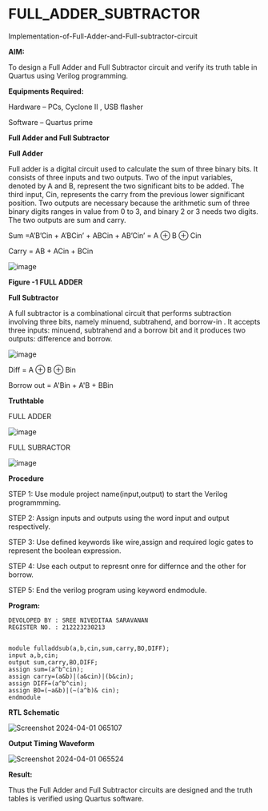 # FULL_ADDER_SUBTRACTOR

Implementation-of-Full-Adder-and-Full-subtractor-circuit

**AIM:**

To design a Full Adder and Full Subtractor circuit and verify its truth table in Quartus using Verilog programming.

**Equipments Required:**

Hardware – PCs, Cyclone II , USB flasher

Software – Quartus prime

**Full Adder and Full Subtractor**

**Full Adder**

Full adder is a digital circuit used to calculate the sum of three binary bits. It consists of three inputs and two outputs. Two of the input variables, denoted by A and B, represent the two significant bits to be added. The third input, Cin, represents the carry from the previous lower significant position. Two outputs are necessary because the arithmetic sum of three binary digits ranges in value from 0 to 3, and binary 2 or 3 needs two digits. The two outputs are sum and carry.

Sum =A’B’Cin + A’BCin’ + ABCin + AB’Cin’ = A ⊕ B ⊕ Cin 

Carry = AB + ACin + BCin

![image](https://github.com/naavaneetha/FULL_ADDER_SUBTRACTOR/assets/154305477/0f30ba51-5ffb-4198-845f-18e054f675e7)

**Figure -1 FULL ADDER**

**Full Subtractor**

A full subtractor is a combinational circuit that performs subtraction involving three bits, namely minuend, subtrahend, and borrow-in . It accepts three inputs: minuend, subtrahend and a borrow bit and it produces two outputs: difference and borrow.

![image](https://github.com/naavaneetha/FULL_ADDER_SUBTRACTOR/assets/154305477/02b24f51-ab51-4304-9ad6-7b81ffc1ead5)

Diff = A ⊕ B ⊕ Bin 

Borrow out = A'Bin + A'B + BBin

**Truthtable**

FULL ADDER

![image](https://github.com/sreeniveditaa/FULL_ADDER_SUBTRACTOR/assets/147473268/15fe1ec1-94e6-4f8e-8c43-54029bb98471)

FULL SUBRACTOR

![image](https://github.com/sreeniveditaa/FULL_ADDER_SUBTRACTOR/assets/147473268/6da4cd8c-a54c-4bc8-a8d4-3c16f8f7dc2d)


**Procedure**

 STEP 1: Use module project name(input,output) to start the Verilog programmming. 
 
 STEP 2: Assign inputs and outputs using the word input and output respectively.
 
 STEP 3: Use defined keywords like wire,assign and required logic gates to represent the boolean expression.
 
 STEP 4: Use each output to represnt onre for differnce and the other for borrow. 
 
 STEP 5: End the verilog program using keyword endmodule.
 

**Program:**

```
DEVOLOPED BY : SREE NIVEDITAA SARAVANAN
REGISTER NO. : 212223230213

```
```

module fulladdsub(a,b,cin,sum,carry,BO,DIFF);
input a,b,cin;
output sum,carry,BO,DIFF;
assign sum=(a^b^cin);
assign carry=(a&b)|(a&cin)|(b&cin);
assign DIFF=(a^b^cin);
assign BO=(~a&b)|(~(a^b)& cin);
endmodule

```

**RTL Schematic**

![Screenshot 2024-04-01 065107](https://github.com/sreeniveditaa/FULL_ADDER_SUBTRACTOR/assets/147473268/6597434c-de2b-4b54-bb7d-1211474f6a3e)


**Output Timing Waveform**

![Screenshot 2024-04-01 065524](https://github.com/sreeniveditaa/FULL_ADDER_SUBTRACTOR/assets/147473268/110e0030-798d-4db1-9f66-7d198caf1c25)


**Result:**

Thus the Full Adder and Full Subtractor circuits are designed and the truth tables is verified using Quartus software.



